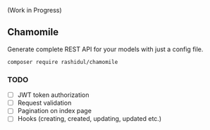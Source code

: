(Work in Progress)

## Chamomile

Generate complete REST API for your models with just a config file.

`composer require rashidul/chamomile`

### TODO

- [ ]  JWT token authorization
- [ ]  Request validation
- [ ]  Pagination on index page
- [ ]  Hooks (creating, created, updating, updated etc.)
